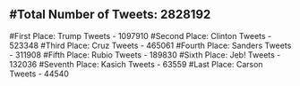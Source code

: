 #Total Number of Tweets: 2828192 
---
#First Place: Trump Tweets - 1097910
#Second Place: Clinton Tweets - 523348
#Third Place: Cruz Tweets - 465061
#Fourth Place: Sanders Tweets - 311908
#Fifth Place: Rubio Tweets - 189830
#Sixth Place: Jeb! Tweets - 132036
#Seventh Place: Kasich Tweets - 63559
#Last Place: Carson Tweets - 44540
